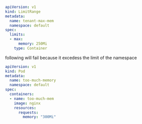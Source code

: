 ```yaml
apiVersion: v1
kind: LimitRange
metadata:
  name: tenant-max-mem
  namespace: default
spec:
  limits:
  - max:
      memory: 250Mi
    type: Container
```

following will fail because it excedess the limit of the namespace
```yaml
apiVersion: v1
kind: Pod
metadata:
  name: too-much-memory
  namespace: default 
spec:
  containers:
  - name: too-much-mem
    image: nginx
    resources:
      requests:
        memory: "300Mi"
```

